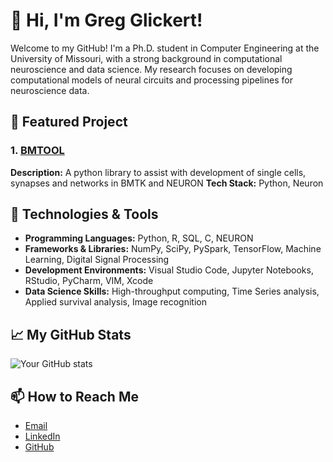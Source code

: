 # 👋 Hi, I'm Greg Glickert!

Welcome to my GitHub! I'm a Ph.D. student in Computer Engineering at the University of Missouri, with a strong background in computational neuroscience and data science. My research focuses on developing computational models of neural circuits and processing pipelines for neuroscience data.


## 🌟 Featured Project

### 1. [BMTOOL](https://github.com/cyneuro/bmtool)
**Description:** A python library to assist with development of single cells, synapses and networks in BMTK and NEURON 
**Tech Stack:** Python, Neuron


## 🔧 Technologies & Tools
- **Programming Languages:** Python, R, SQL, C, NEURON
- **Frameworks & Libraries:** NumPy, SciPy, PySpark, TensorFlow, Machine Learning, Digital Signal Processing
- **Development Environments:** Visual Studio Code, Jupyter Notebooks, RStudio, PyCharm, VIM, Xcode
- **Data Science Skills:** High-throughput computing, Time Series analysis, Applied survival analysis, Image recognition

## 📈 My GitHub Stats
![Your GitHub stats](https://github-readme-stats.vercel.app/api?username=GregGlickert&show_icons=true&theme=radical)

## 📫 How to Reach Me
- [Email](mailto:gglick9@gmail.com)
- [LinkedIn](https://www.linkedin.com/in/gregglickert/)
- [GitHub](https://github.com/GregGlickert)


